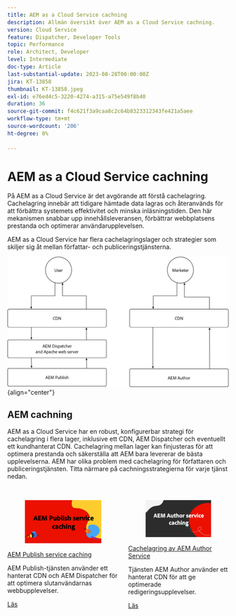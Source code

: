```yaml
---
title: AEM as a Cloud Service cachning
description: Allmän översikt över AEM as a Cloud Service cachning.
version: Cloud Service
feature: Dispatcher, Developer Tools
topic: Performance
role: Architect, Developer
level: Intermediate
doc-type: Article
last-substantial-update: 2023-08-28T00:00:00Z
jira: KT-13858
thumbnail: KT-13858.jpeg
exl-id: e76ed4c5-3220-4274-a315-a75e549f8b40
duration: 36
source-git-commit: f4c621f3a9caa8c2c64b8323312343fe421a5aee
workflow-type: tm+mt
source-wordcount: '206'
ht-degree: 0%

---
```


# AEM as a Cloud Service cachning

På AEM as a Cloud Service är det avgörande att förstå cachelagring. Cachelagring innebär att tidigare hämtade data lagras och återanvänds för att förbättra systemets effektivitet och minska inläsningstiden. Den här mekanismen snabbar upp innehållsleveransen, förbättrar webbplatsens prestanda och optimerar användarupplevelsen.

AEM as a Cloud Service har flera cachelagringslager och strategier som skiljer sig åt mellan författar- och publiceringstjänsterna.

![Översikt över as a Cloud Service cachning AEM](./assets/overview/all.png){align="center"}

## AEM cachning

AEM as a Cloud Service har en robust, konfigurerbar strategi för cachelagring i flera lager, inklusive ett CDN, AEM Dispatcher och eventuellt ett kundhanterat CDN. Cachelagring mellan lager kan finjusteras för att optimera prestanda och säkerställa att AEM bara levererar de bästa upplevelserna. AEM har olika problem med cachelagring för författaren och publiceringstjänsten. Titta närmare på cachningsstrategierna för varje tjänst nedan.


<div class="columns is-multiline" style="margin-top: 2rem">
    <div class="column is-half-tablet is-half-desktop is-half-widescreen" aria-label="AEM Publish service caching">
    <div class="card is-padded-small is-padded-big-mobile" style="height: 100%">
        <div class="card-image">
          <figure class="image is-16by9">
            <a href="./publish.md" title="AEM Publiceringstjänst" tabindex="-1">
              <img class="is-bordered-r-small" src="./assets/overview/publish-card.png" alt="AEM Publish service caching">
            </a>
          </figure>
        </div>
        <div class="card-content is-padded-small">
          <div class="content">
            <p class="headline is-size-6 has-text-weight-bold"><a href="./publish.md" title="AEM Publish service caching">AEM Publish service caching</a></p>
            <p class="is-size-6">AEM Publish-tjänsten använder ett hanterat CDN och AEM Dispatcher för att optimera slutanvändarnas webbupplevelser.</p>
            <a href="./publish.md" class="spectrum-Button spectrum-Button--outline spectrum-Button--primary spectrum-Button--sizeM">
              <span class="spectrum-Button-label has-no-wrap has-text-weight-bold">Läs</span>
            </a>
          </div>
        </div>
      </div>
    </div>
    <div class="column is-half-tablet is-half-desktop is-half-widescreen" aria-label="AEM Author service caching">
        <div class="card is-padded-small is-padded-big-mobile" style="height: 100%">
            <div class="card-image">
            <figure class="image is-16by9">
                <a href="./author.md" title="Cachelagring av AEM Author Service" tabindex="-1">
                <img class="is-bordered-r-small" src="./assets/overview/author-card.png" alt="Cachelagring av AEM Author Service">
                </a>
            </figure>
            </div>
            <div class="card-content is-padded-small">
            <div class="content">
                <p class="headline is-size-6 has-text-weight-bold"><a href="./author.md" title="Cachelagring av AEM Author Service">Cachelagring av AEM Author Service</a></p>
                <p class="is-size-6">Tjänsten AEM Author använder ett hanterat CDN för att ge optimerade redigeringsupplevelser.</p>
                <a href="./author.md" class="spectrum-Button spectrum-Button--outline spectrum-Button--primary spectrum-Button--sizeM">
                <span class="spectrum-Button-label has-no-wrap has-text-weight-bold">Läs</span>
                </a>
            </div>
            </div>
        </div>
    </div>
</div>
